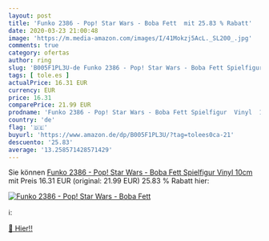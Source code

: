 ```yaml
---
layout: post
title: 'Funko 2386 - Pop! Star Wars - Boba Fett  mit 25.83 % Rabatt'
date: 2020-03-23 21:00:48
image: 'https://m.media-amazon.com/images/I/41Mokzj5AcL._SL200_.jpg'
comments: true
category: ofertas
author: ring
slug: 'B005F1PL3U-de Funko 2386 - Pop! Star Wars - Boba Fett Spielfigur Vinyl 10cm'
tags: [ tole.es ]
actualPrice: 16.31 EUR
currency: EUR
price: 16.31
comparePrice: 21.99 EUR
prodname: 'Funko 2386 - Pop! Star Wars - Boba Fett Spielfigur  Vinyl  10cm'
country: 'de'
flag: '🇩🇪'
buyurl: 'https://www.amazon.de/dp/B005F1PL3U/?tag=tolees0ca-21'
descuento: '25.83'
average: '13.258571428571429'
---
```


Sie können [Funko 2386 - Pop! Star Wars - Boba Fett Spielfigur  Vinyl  10cm](https://www.amazon.de/dp/B005F1PL3U/?tag=tolees0ca-21) mit Preis 16.31 EUR (original: 21.99 EUR) 25.83 % Rabatt hier:

[![Funko 2386 - Pop! Star Wars - Boba Fett ](https://m.media-amazon.com/images/I/41Mokzj5AcL._SL200_.jpg)](https://www.amazon.de/dp/B005F1PL3U/?tag=tolees0ca-21)

ℹ️:


[🛒 Hier!!](https://www.amazon.de/dp/B005F1PL3U/?tag=tolees0ca-21)
